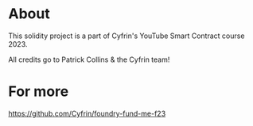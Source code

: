 # About

This solidity project is a part of Cyfrin's YouTube Smart Contract course 2023.

All credits go to Patrick Collins & the Cyfrin team!

# For more

https://github.com/Cyfrin/foundry-fund-me-f23